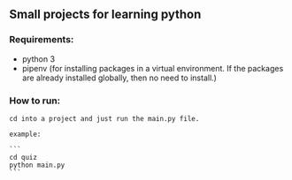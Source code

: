 ## Small projects for learning python

### Requirements:

- python 3
- pipenv (for installing packages in a virtual environment. If the packages are already installed globally, then no need to install.)

### How to run:

    cd into a project and just run the main.py file.

    example:

    ```
    cd quiz
    python main.py
    ```
